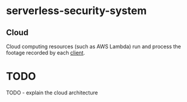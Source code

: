 # serverless-security-system
## Cloud
Cloud computing resources (such as AWS Lambda) run and process the footage recorded by each [client](../cloud/README.md).

# TODO
TODO - explain the cloud architecture

